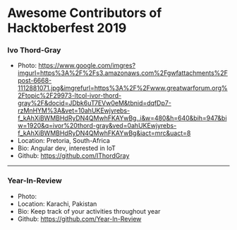 # Awesome Contributors of Hacktoberfest 2019

### Ivo Thord-Gray
- Photo: https://www.google.com/imgres?imgurl=https%3A%2F%2Fs3.amazonaws.com%2Fgwfattachments%2Fpost-6668-1112881071.jpg&imgrefurl=https%3A%2F%2Fwww.greatwarforum.org%2Ftopic%2F29973-ltcol-ivor-thord-gray%2F&docid=JDbk6uT7EVw0eM&tbnid=dqfDp7-rzMnHYM%3A&vet=10ahUKEwjyrebs-f_kAhXiBWMBHdRyDN4QMwhFKAYwBg..i&w=480&h=640&bih=947&biw=1920&q=ivor%20thord-gray&ved=0ahUKEwjyrebs-f_kAhXiBWMBHdRyDN4QMwhFKAYwBg&iact=mrc&uact=8
- Location: Pretoria, South-Africa
- Bio: Angular dev, interested in IoT
- Github: https://github.com/IThordGray
-----------

### Year-In-Review
- Photo: 
- Location: Karachi, Pakistan
- Bio: Keep track of your activities throughout year
- Github: https://github.com/Year-In-Review
